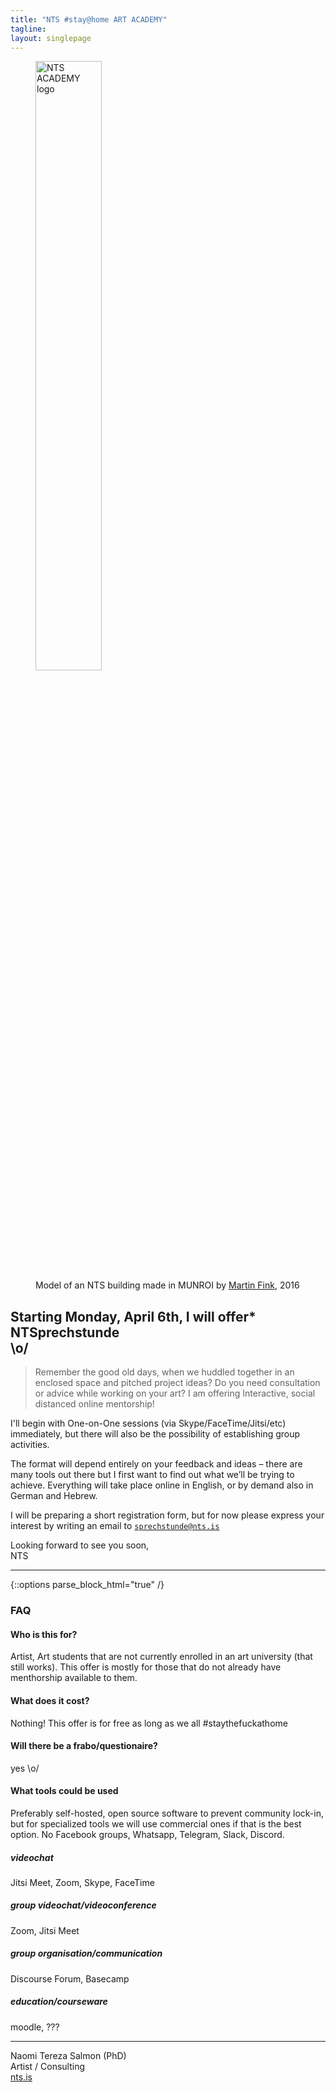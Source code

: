 ```yaml
---
title: "NTS #stay@home ART ACADEMY"
tagline:  
layout: singlepage
---
```



<figure>
<img src="https://user-images.githubusercontent.com/2242872/77789200-e045d400-7062-11ea-9988-bdcfcee9378f.png" width="50%" alt="NTS ACADEMY logo"/>
  <figcaption>Model of an NTS building made in MUNROI by <a href="http://instagram.com/martinfink.munroi">Martin Fink</a>, 2016</figcaption>
</figure>
  
## Starting Monday, April 6th, I will offer* NTSprechstunde <br>\o/

> Remember the good old days, when we huddled together in an enclosed space and pitched project ideas?
> Do you need consultation or advice while working on your art?
> I am offering Interactive, social distanced online mentorship!

I'll begin with One-on-One sessions (via Skype/FaceTime/Jitsi/etc) immediately, 
but there will also be the possibility of establishing group activities. 

The format will depend entirely on your feedback and ideas – there are many tools out there but I first want to find out what we’ll be trying to achieve.
Everything will take place online in English, or by demand also in German and Hebrew.

I will be preparing a short registration form, but for now please express your interest by writing an email to [`sprechstunde@nts.is`](mailto:sprechstunde@nts.is)

Looking forward to see you soon,  
NTS

---

{::options parse_block_html="true" /}

<section id="faq">

### FAQ

#### Who is this for?

Artist, Art students 
that are not currently enrolled in an art university (that still works). This offer is mostly for those that do not already have menthorship available to them. 

#### What does it cost?

Nothing! This offer is for free as long as we all #staythefuckathome

#### Will there be a frabo/questionaire?

yes \o/

#### What tools could be used

Preferably self-hosted, open source software to prevent community lock-in, but for specialized tools we will use commercial ones if that is the best option. 
No Facebook groups, Whatsapp, Telegram, Slack, Discord.

##### videochat 

Jitsi Meet, Zoom, Skype, FaceTime

##### group videochat/videoconference

Zoom, Jitsi Meet

##### group organisation/communication

Discourse Forum, Basecamp


##### education/courseware

moodle, ???

</section>

---

Naomi Tereza Salmon (PhD)  
Artist / Consulting  
[nts.is](//nts.is)


